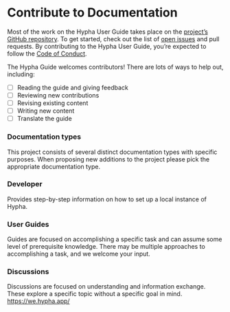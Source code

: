 # Contribute to Documentation

Most of the work on the Hypha User Guide takes place on the [project’s GitHub repository](https://github.com/HyphaApp/hypha-docs/). To get started, check out the list of [open issues](https://github.com/HyphaApp/hypha-docs/issues) and pull requests. By contributing to the Hypha User Guide, you’re expected to follow the [Code of Conduct](https://docs.hypha.app/contributors/codeofconduct).

The Hypha Guide welcomes contributors! There are lots of ways to help out, including:

* [ ] Reading the guide and giving feedback
* [ ] Reviewing new contributions
* [ ] Revising existing content
* [ ] Writing new content
* [ ] Translate the guide

### Documentation types

This project consists of several distinct documentation types with specific purposes. When proposing new additions to the project please pick the appropriate documentation type.

### Developer

Provides step-by-step information on how to set up a local instance of Hypha.

### User Guides

Guides are focused on accomplishing a specific task and can assume some level of prerequisite knowledge. There may be multiple approaches to accomplishing a task, and we welcome your input.

### Discussions

Discussions are focused on understanding and information exchange. These explore a specific topic without a specific goal in mind. https://we.hypha.app/
